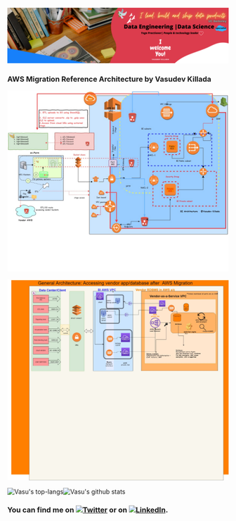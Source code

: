 <img src="https://github.com/VasudevKillada/VasudevKillada/blob/main/github.png" alt="banner that says Vasudev Killada - data scientist, data engineer, yogi"><br>
### AWS Migration Reference Architecture by Vasudev Killada
<img src="https://github.com/VasudevKillada/Architecture/blob/main/Hybrid%20AWS-onPerm%20cloud%20Architecture-SPE%20BI%20AWS%20Architecture.jpg" alt="banner that says Vasudev Killada - data scientist, data engineer, yogi"><br>

<img src="https://github.com/VasudevKillada/Architecture/blob/main/General%20Architecture%20to%20access%20vendor%20DBMS%20in%20AWS%20After%20migration.jpg"><br>


![Vasu's top-langs](https://github-readme-stats.vercel.app/api/top-langs?username=VasudevKillada&show_icons=true&theme=radical)![Vasu's github stats](https://github-readme-stats.vercel.app/api?username=VasudevKillada&show_icons=true&theme=radical)

<!-- Actual text -->

### You can find me on [![Twitter][1.2]][1] or on [![LinkedIn][2.2]][2].

<!-- Icons -->

[1.2]: http://i.imgur.com/wWzX9uB.png (twitter icon without padding)
[2.2]: https://raw.githubusercontent.com/MartinHeinz/MartinHeinz/master/linkedin-3-16.png (LinkedIn icon without padding)

<!-- Links to your social media accounts -->

[1]: https://twitter.com/VasudevKillada
[2]: https://www.linkedin.com/in/VasudevKilada/
